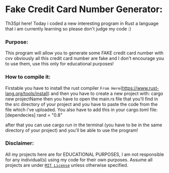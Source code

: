 # Fake Credit Card Number Generator:

Th3Spl here!
Today i coded a new interesting program in Rust a language that i am currently learning 
so please don't judge my code :)

### Purpose:
This program will allow you to generate some FAKE credit card number with cvv obviously 
all this credit card number are fake and I don't encourage you to use them, use this only 
for educational purposes!

### How to compile it:
Firstable you have to install the rust compiler `From Here`(https://www.rust-lang.org/tools/install)
and then you have to create a new project with: cargo new projectName
then you have to open the main.rs file that you'll find in the src directory of your project and you 
have to paste the code from the file which i've uploaded.
You also have to add this in your cargo.toml file:
[dependecies]
rand = "0.8"

after that you can use cargo run in the terminal (you have to be in the same directory of your project)
and you'll be able to use the program!

### Disclaimer:
All my projects here are for EDUCATIONAL PURPOSES, I am not responsible for any individual(s) using my code for their own purposes. Assume all projects are under [`MIT License`](https://opensource.org/licenses/MIT) unless otherwise specified.
